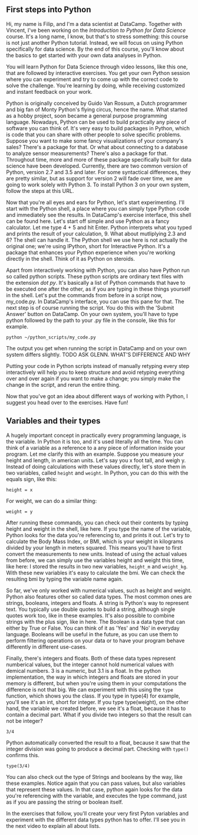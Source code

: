 ## First steps into Python

Hi, my name is Filip, and I'm a data scientist at DataCamp. Together with Vincent, I've been working on the _Introduction to Python for Data Science_ course. It's a long name, I know, but that's to stress something: this course is not just another Python tutorial. Instead, we will focus on using Python specifically for data science. By the end of this course, you'll know about the basics to get started with your own data analyses in Python.

You will learn Python for Data Science through video lessons, like this one, that are followed by interactive exercises. You get your own Python session where you can experiment and try to come up with the correct code to solve the challenge. You're learning by doing, while receiving customized and instant feedback on your work.

Python is originally conceived by Guido Van Rossum, a Dutch programmer and big fan of Monty Python's flying circus, hence the name. What started as a hobby project, soon became a general purpose programming language. Nowadays, Python can be used to build practically any piece of software you can think of. It's very easy to build packages in Python, which is code that you can share with other people to solve specific problems. Suppose you want to make some fancy visualizations of your company's sales? There's a package for that. Or what about connecting to a database to analyze sensor measurements? There's also a package for that. Throughout time, more and more of these package specifically built for data science have been developed. Currently, there are two common version of Python, version 2.7 and 3.5 and later. For some syntactical differences, they are pretty similar, but as support for version 2 will fade over time, we are going to work solely with Python 3. To install Python 3 on your own system, follow the steps at this URL.

Now that you're all eyes and ears for Python, let's start experimenting. I'll start with the Python shell, a place where you can simply type Python code and immediately see the results. In DataCamp's exercise interface, this shell can be found here. Let's start off simple and use Python as a fancy calculator. Let me type 4 + 5 and hit Enter. Python interprets what you typed and prints the result of your calculation, 9. What about mutliplying 2.3 and 6? The shell can handle it. The Python shell we use here is not actually the original one; we're using IPython, short for Interactive Python. It's a package that enhances your Python experience when you're working directly in the shell. Think of it as Python on steroids.

Apart from interactively working with Python, you can also have Python run so called python scripts. These python scripts are ordinary text files with the extension _dot py_. It's basically a list of Python commands that have to be executed one after the other, as if you are typing in these things yourself in the shell. Let's put the commands from before in a script now, my_code.py. In DataCamp's interface, you can use this pane for that. The next step is of course running the script. You do this with the 'Submit Answer' button on DataCamp. On your own system, you'll have to type python followed by the path to your .py file in the console, like this for example.

```
python ~/python_scripts/my_code.py
```

The output you get when running the script in DataCamp and on your own system differs slightly. TODO ASK GLENN. WHAT'S DIFFERENCE AND WHY

Putting your code in Python scripts instead of manually retyping every step interactively will help you to keep structure and avoid retyping everything over and over again if you want to make a change; you simply make the change in the script, and rerun the entire thing. 

Now that you've got an idea about different ways of working with Python, I suggest you head over to the exercises. Have fun!


## Variables and their types

A hugely important concept in practically every programming language, is the variable. In Python it is too, and it's used literally all the time. You can think of a variable as a reference to a any piece of information inside your program. Let me clarify this with an example. Suppose you measure your height and length, in american units. Let's say you x foot tall, and weigh y. Instead of doing calculations with these values directly, let's store them in two variables, called `height` and `weight`. In Python, you can do this with the equals sign, like this:

```
height = x
```

For weight, we can do a similar thing:

```
weight = y
```

After running these commands, you can check out their contents by typing height and weight in the shell, like here. If you type the name of the variable, Python looks for the data you're referencing to, and prints it out. Let's try to calculate the Body Mass Index, or BMI, which is your weight in kilograms divided by your length in meters squared. This means you'll have to first convert the measurements to new units. Instead of using the actual values from before, we can simply use the variables height and weight this time, like here: I stored the results in two new variables, `height_m` and `weight_kg`. With these new variables it's easy to calculate the bmi. We can check the resulting bmi by typing the variable name again.

So far, we've only worked with numerical values, such as height and weight. Python also features other so called data types. The most common ones are strings, booleans, integers and floats. A string is Python's way to represent text. You typically use double quotes to build a string, although single quotes work too, like in these examples. It's also possible to combine strings with the plus sign, like in here. The Boolean is a data type that can either by True or False. You can think of it as 'Yes' and 'No' in everyday language. Booleans will be useful in the future, as you can use them to perform filtering operations on your data or to have your program behave differently in different use-cases.

Finally, there's integers and floats. Both of these data types represent numberical values, but the integer cannot hold numerical values with demical numbers. 3 is a numeric, but 3.1 is a float. In the python implementation, the way in which integers and floats are stored in your memory is different, but when you're using them in your computations the difference is not that big. We can experiment with this using the `type` function, which shows you the class. If you type in type(4) for example, you'll see it's an int, short for integer. If you type type(weight), on the other hand, the variable we created before, we see it's a float, because it has to contain a decimal part. What if you divide two integers so that the result can not be integer?

```
3/4
```

Python automatically converted the result to a float, because it saw that the integer division was going to produce a decimal part. Checking with `type()` confirms this.

```
type(3/4)
```

You can also check out the type of Strings and booleans by the way, like these examples. Notice again that you can pass values, but also variables that represent these values. In that case, python again looks for the data you're referencing with the variable, and executes the type command, just as if you are passing the string or boolean itself.

In the exercises that follow, you'll create your very first Pyton variables and experiment with the different data types python has to offer. I'll see you in the next video to explain all about lists.















